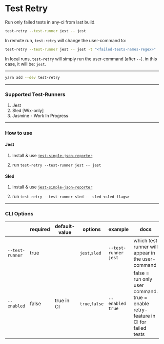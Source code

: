 # Test Retry

Run only failed tests in any-ci from last build.

```bash
test-retry --test-runner jest -- jest
```

In remote run, `test-retry` will change the user-command to:

```bash
test-retry --test-runner jest -- jest -t "<failed-tests-names-regex>"
```

In local runs, `test-retry` will simply run the user-command (after `--`). in this case, it will be: `jest`.

---

```bash
yarn add --dev test-retry
```

---

### Supported Test-Runners

1. Jest
2. Sled [Wix-only]
3. Jasmine - Work In Progress

-----------

### How to use

#### Jest

1. Install & use [`jest-simple-json-reporter`](https://github.com/wix-incubator/jest-simple-json-reporter/tree/master/packages/jest/jest-simple-json-reporter)

2. run `test-retry --test-runner jest -- jest`

#### Sled

1. Install & use [`jest-simple-json-reporter`](https://github.com/wix-incubator/jest-simple-json-reporter/tree/master/packages/jest/jest-simple-json-reporter)

2. run `test-retry --test-runner sled -- sled <sled-flags>`

-------------------

### CLI Options

|| required | default-value | options | example | docs |
| ---------------- | ----------| --------| ---------| -------| --- |
|`--test-runner`| true |  | `jest`,`sled` | `--test-runner jest` | which test runner will appear in the user-command |
|`--enabled`| false | true in CI | `true`,`false` | `--enabled true` | false = run only user command. true = enable retry-feature in CI for failed tests |
